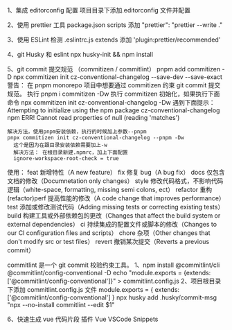 1、集成 editorconfig 配置
项目目录下添加.editorconfig 文件并配置

2、使用 prettier 工具
package.json scripts 添加 "prettier": "prettier --write ."

3、使用 ESLint 检测
.eslintrc.js extends 添加 'plugin:prettier/recommended'

4、git Husky 和 eslint
npx husky-init && npm install

5、git commit 提交规范 （commitizen / commitlint）
pnpm add commitizen -D
npx commitizen init cz-conventional-changelog --save-dev --save-exact
警告：
在 pnpm monorepo 项目中想要通过 commitizen 约束 git commit 提交规范。
执行 pnpm i commitizen -Dw
执行 commitizen 初始化，如果执行下面命令
npx commitizen init cz-conventional-changelog -Dw
遇到下面提示：
Attempting to initialize using the npm package cz-conventional-changelog
npm ERR! Cannot read properties of null (reading 'matches')

    解决方法，使用pnpm安装依赖，执行的时候加上参数--pnpm
    pnpx commitizen init cz-conventional-changelog --pnpm -Dw
      这个是因为在跟目录安装依赖需要加上-w
      解决方法： 在根目录新建.npmrc，加上下面配置
      ignore-workspace-root-check = true

使用：
feat 新增特性（A new feature）
fix 修复 bug（A bug fix）
docs 仅包含文档的修改（Documnetation only changes）
style 修改代码格式，不影响代码逻辑（white-space, formatting, missing semi colons, ect）
refactor 重构 (refactor)perf 提高性能的修改（A code change that improves performance）
test 添加或修改测试代码（Adding missing tests or correcting existing tests）
build 构建工具或外部依赖包的更改（Changes that affect the build system or external dependencies）
ci 持续集成的配置文件或脚本的修改（Changes to our CI configuration files and scripts）
chore 杂项（Other changes that don't modify src or test files）
revert 撤销某次提交（Reverts a previous commit）

commitlint 是一个 git commit 校验约束工具。
1、npm install @commitlint/cli @commitlint/config-conventional -D
echo "module.exports = {extends: ['@commitlint/config-conventional']}" > commitlint.config.js
2、项目根目录下添加 commitlint.config.js 文件
module.exports = {
extends: ['@commitlint/config-conventional']
}
npx husky add .husky/commit-msg "npx --no-install commitlint --edit $1"

6、快速生成 vue 代码片段 插件 Vue VSCode Snippets
